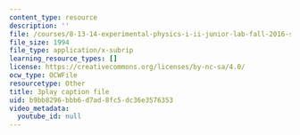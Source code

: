 ```yaml
---
content_type: resource
description: ''
file: /courses/8-13-14-experimental-physics-i-ii-junior-lab-fall-2016-spring-2017/b9bb8296bbb6d7ad8fc5dc36e3576353_yornlzBHL4.srt
file_size: 1994
file_type: application/x-subrip
learning_resource_types: []
license: https://creativecommons.org/licenses/by-nc-sa/4.0/
ocw_type: OCWFile
resourcetype: Other
title: 3play caption file
uid: b9bb8296-bbb6-d7ad-8fc5-dc36e3576353
video_metadata:
  youtube_id: null
---
```

